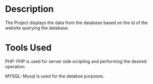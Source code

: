 # Description

The Project displays the data from the database based on the id of the website querying the database.

# Tools Used

PHP: PHP  is used for server side scripting and performing the desired operation.

MYSQL: Mysql is used for the databse purposes.